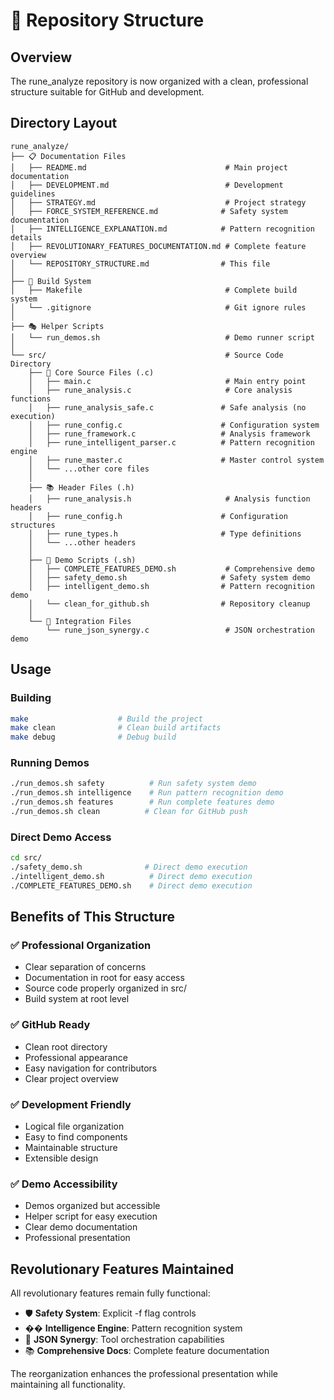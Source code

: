 # 📁 Repository Structure

## Overview
The rune_analyze repository is now organized with a clean, professional structure suitable for GitHub and development.

## Directory Layout
```
rune_analyze/
├── 📋 Documentation Files
│   ├── README.md                               # Main project documentation
│   ├── DEVELOPMENT.md                          # Development guidelines  
│   ├── STRATEGY.md                             # Project strategy
│   ├── FORCE_SYSTEM_REFERENCE.md              # Safety system documentation
│   ├── INTELLIGENCE_EXPLANATION.md            # Pattern recognition details
│   ├── REVOLUTIONARY_FEATURES_DOCUMENTATION.md # Complete feature overview
│   └── REPOSITORY_STRUCTURE.md                # This file
│
├── 🔧 Build System
│   ├── Makefile                                # Complete build system
│   └── .gitignore                              # Git ignore rules
│
├── 🎭 Helper Scripts  
│   └── run_demos.sh                            # Demo runner script
│
└── src/                                        # Source Code Directory
    ├── 📄 Core Source Files (.c)
    │   ├── main.c                              # Main entry point
    │   ├── rune_analysis.c                     # Core analysis functions
    │   ├── rune_analysis_safe.c               # Safe analysis (no execution)
    │   ├── rune_config.c                      # Configuration system
    │   ├── rune_framework.c                   # Analysis framework
    │   ├── rune_intelligent_parser.c          # Pattern recognition engine
    │   ├── rune_master.c                      # Master control system
    │   └── ...other core files
    │
    ├── 📚 Header Files (.h)
    │   ├── rune_analysis.h                     # Analysis function headers
    │   ├── rune_config.h                      # Configuration structures
    │   ├── rune_types.h                       # Type definitions
    │   └── ...other headers
    │
    ├── 📜 Demo Scripts (.sh)
    │   ├── COMPLETE_FEATURES_DEMO.sh           # Comprehensive demo
    │   ├── safety_demo.sh                     # Safety system demo
    │   ├── intelligent_demo.sh                # Pattern recognition demo
    │   └── clean_for_github.sh                # Repository cleanup
    │
    └── 🔗 Integration Files
        └── rune_json_synergy.c                 # JSON orchestration demo
```

## Usage

### Building
```bash
make                    # Build the project
make clean              # Clean build artifacts
make debug              # Debug build
```

### Running Demos
```bash
./run_demos.sh safety          # Run safety system demo
./run_demos.sh intelligence    # Run pattern recognition demo  
./run_demos.sh features        # Run complete features demo
./run_demos.sh clean          # Clean for GitHub push
```

### Direct Demo Access
```bash
cd src/
./safety_demo.sh              # Direct demo execution
./intelligent_demo.sh          # Direct demo execution
./COMPLETE_FEATURES_DEMO.sh    # Direct demo execution
```

## Benefits of This Structure

### ✅ **Professional Organization**
- Clear separation of concerns
- Documentation in root for easy access
- Source code properly organized in src/
- Build system at root level

### ✅ **GitHub Ready** 
- Clean root directory
- Professional appearance
- Easy navigation for contributors
- Clear project overview

### ✅ **Development Friendly**
- Logical file organization
- Easy to find components
- Maintainable structure
- Extensible design

### ✅ **Demo Accessibility**
- Demos organized but accessible
- Helper script for easy execution
- Clear demo documentation
- Professional presentation

## Revolutionary Features Maintained

All revolutionary features remain fully functional:
- 🛡️ **Safety System**: Explicit -f flag controls
- �� **Intelligence Engine**: Pattern recognition system  
- 🔗 **JSON Synergy**: Tool orchestration capabilities
- 📚 **Comprehensive Docs**: Complete feature documentation

The reorganization enhances the professional presentation while maintaining all functionality.
